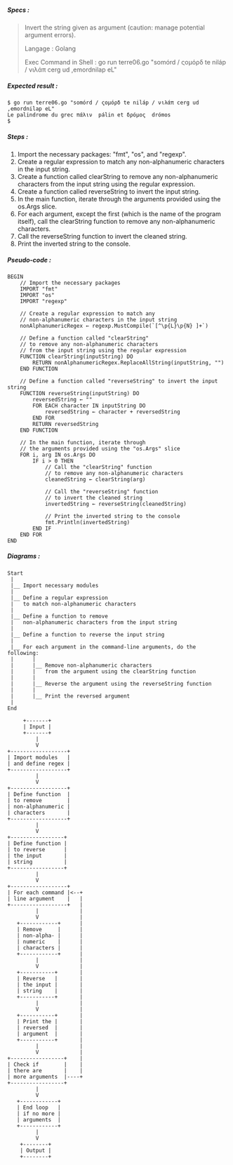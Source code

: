 ##### Specs :

> Invert the string given as argument (caution: manage potential argument errors).
> 
> Langage : Golang
>
> Exec Command in Shell : go run terre06.go "somórd / ςομόρδ te niláp / νιλάπ cerg ud ,emordnilap eL"

##### Expected result :
```
$ go run terre06.go "somórd / ςομόρδ te niláp / νιλάπ cerg ud ,emordnilap eL"
Le palindrome du grec πάλιν  pálin et δρόμος  drómos
$
```

##### Steps :
1. Import the necessary packages: "fmt", "os", and "regexp".
2. Create a regular expression to match
   any non-alphanumeric characters in the input string.
3. Create a function called clearString
   to remove any non-alphanumeric characters
   from the input string using the regular expression.
4. Create a function called reverseString to invert the input string.
5. In the main function, iterate through
   the arguments provided using the os.Args slice.
6. For each argument, except the first
   (which is the name of the program itself),
   call the clearString function
   to remove any non-alphanumeric characters.
7. Call the reverseString function to invert the cleaned string.
8. Print the inverted string to the console.


##### Pseudo-code :

```
BEGIN
    // Import the necessary packages
    IMPORT "fmt"
    IMPORT "os"
    IMPORT "regexp"

    // Create a regular expression to match any
    // non-alphanumeric characters in the input string
    nonAlphanumericRegex ← regexp.MustCompile(`[^\p{L}\p{N} ]+`)

    // Define a function called "clearString"
    // to remove any non-alphanumeric characters
    // from the input string using the regular expression
    FUNCTION clearString(inputString) DO
        RETURN nonAlphanumericRegex.ReplaceAllString(inputString, "")
    END FUNCTION

    // Define a function called "reverseString" to invert the input string
    FUNCTION reverseString(inputString) DO
        reversedString ← ""
        FOR EACH character IN inputString DO
            reversedString ← character + reversedString
        END FOR
        RETURN reversedString
    END FUNCTION

    // In the main function, iterate through
    // the arguments provided using the "os.Args" slice
    FOR i, arg IN os.Args DO
        IF i > 0 THEN
            // Call the "clearString" function
            // to remove any non-alphanumeric characters
            cleanedString ← clearString(arg)

            // Call the "reverseString" function
            // to invert the cleaned string
            invertedString ← reverseString(cleanedString)

            // Print the inverted string to the console
            fmt.Println(invertedString)
        END IF
    END FOR
END
```

##### Diagrams :

```
Start
 |
 |__ Import necessary modules
 | 
 |__ Define a regular expression
 |   to match non-alphanumeric characters
 |
 |__ Define a function to remove
 |   non-alphanumeric characters from the input string
 |
 |__ Define a function to reverse the input string
 |      
 |__ For each argument in the command-line arguments, do the following:
 |      |
 |      |__ Remove non-alphanumeric characters
 |      |   from the argument using the clearString function
 |      |
 |      |__ Reverse the argument using the reverseString function
 |      |
 |      |__ Print the reversed argument
 |
End
```

```
     +-------+
     | Input |
     +-------+
         |
         V
+------------------+
| Import modules   |
| and define regex |
+------------------+ 
         |
         V
+------------------+
| Define function  |
| to remove        |
| non-alphanumeric |
| characters       |
+------------------+
         |          
         V          
+-----------------+ 
| Define function |
| to reverse      |
| the input       |
| string          |
+-----------------+
         |         
         V          
+------------------+
| For each command |<--+
| line argument    |   |
+------------------+   |
         |             |
         V             |
   +------------+      |
   | Remove     |      |
   | non-alpha- |      |
   | numeric    |      |
   | characters |      |
   +------------+      |
         |             |
         V             |
   +-----------+       |
   | Reverse   |       |
   | the input |       |
   | string    |       |
   +-----------+       |
         |             |
         V             |
   +-----------+       |
   | Print the |       |
   | reversed  |       |
   | argument  |       |
   +-----------+       |
         |             |
         V             |
+-----------------+    |
| Check if        |    |
| there are       |    |
| more arguments  |----+
+-----------------+
         |
         V
   +------------+
   | End loop   |
   | if no more |
   | arguments  |
   +------------+
         |
         V
    +--------+
    | Output |
    +--------+
```
